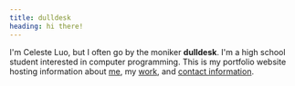 ```yaml
---
title: dulldesk
heading: hi there!
---
```


I'm Celeste Luo, but I often go by the moniker **dulldesk**. I'm a high school student interested in computer programming. This is my portfolio website hosting information about [me](/about/), my [work](/work/), and [contact information](/contact/). 
